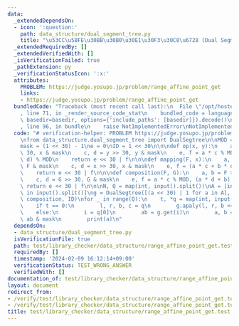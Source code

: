 ```yaml
---
data:
  _extendedDependsOn:
  - icon: ':question:'
    path: data_structure/dual_segment_tree.py
    title: "\u53CC\u5BFE\u30BB\u30B0\u30E1\u30F3\u30C8\u6728 (Dual Segment Tree)"
  _extendedRequiredBy: []
  _extendedVerifiedWith: []
  _isVerificationFailed: true
  _pathExtension: py
  _verificationStatusIcon: ':x:'
  attributes:
    PROBLEM: https://judge.yosupo.jp/problem/range_affine_point_get
    links:
    - https://judge.yosupo.jp/problem/range_affine_point_get
  bundledCode: "Traceback (most recent call last):\n  File \"/opt/hostedtoolcache/PyPy/3.10.13/x64/lib/pypy3.10/site-packages/onlinejudge_verify/documentation/build.py\"\
    , line 71, in _render_source_code_stat\n    bundled_code = language.bundle(stat.path,\
    \ basedir=basedir, options={'include_paths': [basedir]}).decode()\n  File \"/opt/hostedtoolcache/PyPy/3.10.13/x64/lib/pypy3.10/site-packages/onlinejudge_verify/languages/python.py\"\
    , line 96, in bundle\n    raise NotImplementedError\nNotImplementedError\n"
  code: "# verification-helper: PROBLEM https://judge.yosupo.jp/problem/range_affine_point_get\n\
    \nfrom data_structure.dual_segment_tree import DualSegtree\n\nMOD = 998244353\n\
    mask = (1 << 30) - 1\ne = 0\nID = 1 << 30\n\n\ndef op(x, y):\n    a, b = x >>\
    \ 30, x & mask\n    c, d = y >> 30, y & mask\n    e, f = a * c % MOD, (c * b +\
    \ d) % MOD\n    return e << 30 | f\n\n\ndef mapping(F, x):\n    a, b = F >> 30,\
    \ F & mask\n    c, d = x >> 30, x & mask\n    e, f = (a * c + b * d) % MOD, d\n\
    \    return e << 30 | f\n\n\ndef composition(F, G):\n    a, b = F >> 30, F & mask\n\
    \    c, d = G >> 30, G & mask\n    e, f = a * c % MOD, (a * d + b) % MOD\n   \
    \ return e << 30 | f\n\n\nN, Q = map(int, input().split())\nA = [int(x) for x\
    \ in input().split()]\ng = DualSegtree([(a << 30) | 1 for a in A], op, e, mapping,\
    \ composition, ID)\nfor _ in range(Q):\n    t, *q = map(int, input().split())\n\
    \    if t == 0:\n        l, r, b, c = q\n        g.apaly(l, r, b << 30 | c)\n\
    \    else:\n        i = q[0]\n        ab = g.get(i)\n        a, b = ab >> 30,\
    \ ab & mask\n        print(a)\n"
  dependsOn:
  - data_structure/dual_segment_tree.py
  isVerificationFile: true
  path: test/library_checker/data_structure/range_affine_point_get.test.py
  requiredBy: []
  timestamp: '2024-02-09 16:12:14+09:00'
  verificationStatus: TEST_WRONG_ANSWER
  verifiedWith: []
documentation_of: test/library_checker/data_structure/range_affine_point_get.test.py
layout: document
redirect_from:
- /verify/test/library_checker/data_structure/range_affine_point_get.test.py
- /verify/test/library_checker/data_structure/range_affine_point_get.test.py.html
title: test/library_checker/data_structure/range_affine_point_get.test.py
---
```

